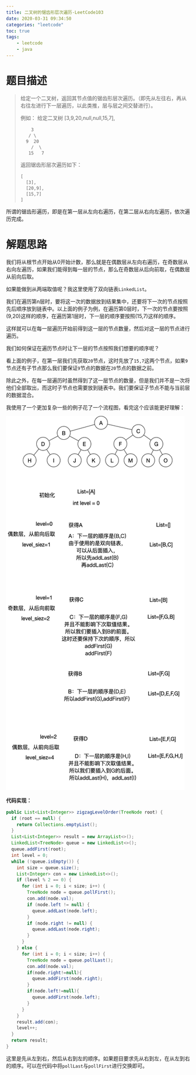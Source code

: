 ```yaml
---
title: 二叉树的锯齿形层次遍历-LeetCode103
date: 2020-03-31 09:34:50
categories: "leetcode"
toc: true
tags: 
	- leetcode
	- java
---
```


# 题目描述

> 给定一个二叉树，返回其节点值的锯齿形层次遍历。（即先从左往右，再从右往左进行下一层遍历，以此类推，层与层之间交替进行）。
>
> 例如：
> 给定二叉树 [3,9,20,null,null,15,7],
>
> ```
>  	  3
>    / \
>   9  20
>     /  \
>    15   7
> ```
>
> 返回锯齿形层次遍历如下：
>
> ```
> [
>   [3],
>   [20,9],
>   [15,7]
> ]
> ```

所谓的锯齿形遍历，即是在第一层从左向右遍历，在第二层从右向左遍历，依次遍历完成。

<!--more-->

# 解题思路

我们将从根节点开始从0开始计数，那么就是在偶数层从左向右遍历，在奇数层从右向左遍历，如果我们能得到每一层的节点，那么在奇数层从后向前取，在偶数层从前向后取。

如果能做到从两端取值呢？我这里使用了双向链表`LinkedList`。

我们在遍历第n层时，要将这一次的数据放到结果集中，还要将下一次的节点按照先后顺序放到链表中。以上面的例子为例，在遍历第0层时，下一次的节点要按照(9,20)这样的顺序，在遍历第1层时，下一层的顺序要按照(15,7)这样的顺序。

这样就可以在每一层遍历开始前得到这一层的节点数量，然后对这一层的节点进行遍历。

我们如何保证在遍历节点时让下一层的节点按照我们想要的顺序呢？

看上面的例子，在第一层我们先获取`20`节点，这时先放了`15,7`这两个节点，如果`9`节点还有子节点那么我们要保证`9`节点的数据在`20`节点的数据之前。

除此之外，在每一层遍历时虽然得到了这一层节点的数量，但是我们并不是一次将他们全部取出，而这时子节点也需要放到链表中。我们要保证子节点不能与当前层的数据混合。

我使用了一个更加复杂一些的例子花了一个流程图，看完这个应该能更好理解：

![](https://raw.githubusercontent.com/liunaijie/images/master/leetcode-103.png)

**代码实现：**

```java
public List<List<Integer>> zigzagLevelOrder(TreeNode root) {
  if (root == null) {
    return Collections.emptyList();
  }
  List<List<Integer>> result = new ArrayList<>();
  LinkedList<TreeNode> queue = new LinkedList<>();
  queue.addFirst(root);
  int level = 0;
  while (!queue.isEmpty()) {
    int size = queue.size();
    List<Integer> con = new LinkedList<>();
    if (level % 2 == 0) {
      for (int i = 0; i < size; i++) {
        TreeNode node = queue.pollFirst();
        con.add(node.val);
        if (node.left != null) {
          queue.addLast(node.left);
        }
        if (node.right != null) {
          queue.addLast(node.right);
        }
      }
    } else {
      for (int i = 0; i < size; i++) {
        TreeNode node = queue.pollLast();
        con.add(node.val);
        if(node.right!=null){
          queue.addFirst(node.right);
        }
        if(node.left!=null){
          queue.addFirst(node.left);
        }
      }
    }
    result.add(con);
    level++;
  }
  return result;
}
```

这里是先从左到右，然后从右到左的顺序。如果题目要求先从右到左，在从左到右的顺序。可以在代码中将`pollLast`与`pollFirst`进行交换即可。